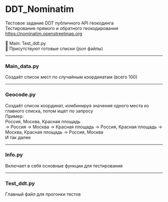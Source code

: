 # DDT_Nominatim
Тестовое задание
DDT публичного API геокодинга  
Тестирование прямого и обратного геокодирования  
https://nominatim.openstreetmap.org  
  
:small_blue_diamond: Main: Test_ddt.py  
:small_blue_diamond: Присутствуют готовые списки (json файлы)
____
### Main_data.py  
Создаёт список мест по случайным координатам (всего 100)  
____
### Geocode.py  
Создаёт список координат, комбинируя значения одного места из главного списка, потом ищет по запросу  
Пример:  
Россия, Москва, Красная площадь  
-> Россия -> Москва -> Красная площадь -> Россия, Красная площадь -> Москва, Красная площадь -> Россия, Москва  
И так далее  
____
### Info.py  
Включает в себя основные функции для тестирования  
____
### Test_ddt.py  
Главный файл для прогонки тестов
